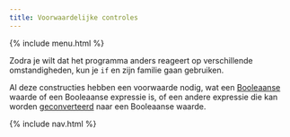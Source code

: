 ```yaml
---
title: Voorwaardelijke controles
---
```


{% include menu.html %}

Zodra je wilt dat het programma anders reageert op verschillende omstandigheden, kun je `if` en zijn familie gaan gebruiken.

Al deze constructies hebben een voorwaarde nodig, wat een [Booleaanse](/nl/essentials/booleans) waarde of een Booleaanse expressie is, of een andere expressie die kan worden [geconverteerd](/nl/essentials/coercion) naar een Booleaanse waarde.

{% include nav.html %}